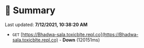 # 📖 Summary
Last updated: **7/12/2021, 10:38:20 AM**

- `GET` [https://Bhadwa-sala.toxicblte.repl.co](https://Bhadwa-sala.toxicblte.repl.co) - **Down** (120151ms)
